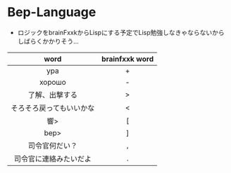 # Bep-Language
 - ロジックをbrainFxxkからLispにする予定でLisp勉強しなきゃならないからしばらくかかりそう...

| word | brainfxxk word|
|:----:|:-------------:|
|ура  | +             |
|хорошо | -            |
|了解、出撃する| >   |
|そろそろ戻ってもいいかな| < |
|響> | [ |
|bep> | ] |
|司令官何だい？ | , |
|司令官に連絡みたいだよ | . |  
